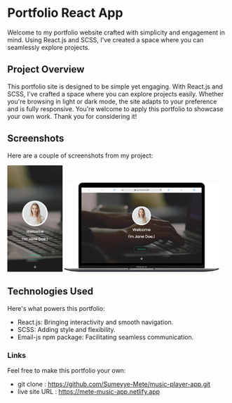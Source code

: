 # Portfolio React App

Welcome to my portfolio website crafted with simplicity and engagement in mind. Using React.js and SCSS, I've created a space where you can seamlessly explore projects.

## Project Overview

This portfolio site is designed to be simple yet engaging. With React.js and SCSS, I've crafted a space where you can explore projects easily. Whether you're browsing in light or dark mode, the site adapts to your preference and is fully responsive. You're welcome to apply this portfolio to showcase your own work. Thank you for considering it!

## Screenshots

Here are a couple of screenshots from my project:

<p>
  <img width="25%" alt="ss-phone" src="./img/Screenshot-phone.png" >
<img  width="70%" alt="ss-phone" src="./img/Screenshot-desktop.png" >
</p>

## Technologies Used

Here's what powers this portfolio:

- React.js: Bringing interactivity and smooth navigation.
- SCSS: Adding style and flexibility.
- Email-js npm package: Facilitating seamless communication.

### Links

Feel free to make this portfolio your own:

- git clone : https://github.com/Sumeyye-Mete/music-player-app.git
- live site URL : https://mete-music-app.netlify.app
